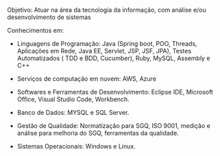 Objetivo: Atuar na área da tecnologia da informação, com análise e/ou desenvolvimento de sistemas

Conhecimentos em:
- Linguagens de Programação: Java (Spring boot, POO, Threads, Aplicações em Rede, Java EE, Servlet, JSP, JSF, JPA), Testes Automatizados ( TDD e BDD, Cucumber), Ruby, MySQL, Assembly e C++

- Serviços de computação em nuvem: AWS, Azure

- Softwares e Ferramentas de Desenvolvimento: Eclipse IDE, Microsoft Office, Visual Studio Code, Workbench.

- Banco de Dados: MYSQL e SQL Server.

- Gestão de Qualidade: Normatização para SGQ, ISO 9001, medição e análise para melhoria do SGQ, ferramentas da qualidade.

- Sistemas Operacionais: Windows e Linux.
